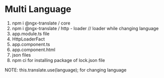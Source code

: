 # Multi Language

1. npm i @ngx-translate / core
2. npm i @ngx-translate / http - loader  // loader while changing language
3. app.module.ts file
4. HttpLoaderFact
5. app.component.ts
6. app.component.html
7. json files
8. npm ci for installing package of lock.json file

NOTE: this.translate.use(language); for changing language
